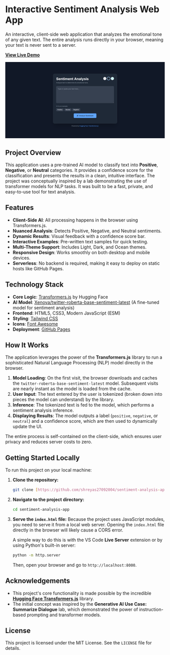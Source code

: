 # Interactive Sentiment Analysis Web App

An interactive, client-side web application that analyzes the emotional tone of any given text. The entire analysis runs directly in your browser, meaning your text is never sent to a server.

**[View Live Demo](https://shreyas27092004.github.io/sentiment-analysis-app/)**

![App Screenshot](https://github.com/shreyas27092004/sentiment-analysis-app/blob/main/preview.png)

## Project Overview

This application uses a pre-trained AI model to classify text into **Positive**, **Negative**, or **Neutral** categories. It provides a confidence score for the classification and presents the results in a clean, intuitive interface. The project was conceptually inspired by a lab demonstrating the use of transformer models for NLP tasks. It was built to be a fast, private, and easy-to-use tool for text analysis.

## Features

-   **Client-Side AI**: All processing happens in the browser using Transformers.js.
-   **Nuanced Analysis**: Detects Positive, Negative, and Neutral sentiments.
-   **Dynamic Results**: Visual feedback with a confidence score bar.
-   **Interactive Examples**: Pre-written text samples for quick testing.
-   **Multi-Theme Support**: Includes Light, Dark, and Ocean themes.
-   **Responsive Design**: Works smoothly on both desktop and mobile devices.
-   **Serverless**: No backend is required, making it easy to deploy on static hosts like GitHub Pages.

## Technology Stack

-   **Core Logic**: [Transformers.js](https://huggingface.co/docs/transformers.js/index) by Hugging Face
-   **AI Model**: [Xenova/twitter-roberta-base-sentiment-latest](https://huggingface.co/Xenova/twitter-roberta-base-sentiment-latest) (A fine-tuned model for sentiment analysis)
-   **Frontend**: HTML5, CSS3, Modern JavaScript (ESM)
-   **Styling**: [Tailwind CSS](https://tailwindcss.com/)
-   **Icons**: [Font Awesome](https://fontawesome.com/)
-   **Deployment**: [GitHub Pages](https://pages.github.com/)

## How It Works

The application leverages the power of the **Transformers.js** library to run a sophisticated Natural Language Processing (NLP) model directly in the browser.

1.  **Model Loading**: On the first visit, the browser downloads and caches the `twitter-roberta-base-sentiment-latest` model. Subsequent visits are nearly instant as the model is loaded from the cache.
2.  **User Input**: The text entered by the user is tokenized (broken down into pieces the model can understand) by the library.
3.  **Inference**: The tokenized text is fed to the model, which performs a sentiment analysis inference.
4.  **Displaying Results**: The model outputs a label (`positive`, `negative`, or `neutral`) and a confidence score, which are then used to dynamically update the UI.

The entire process is self-contained on the client-side, which ensures user privacy and reduces server costs to zero.

## Getting Started Locally

To run this project on your local machine:

1.  **Clone the repository:**
    ```bash
    git clone [https://github.com/shreyas27092004/sentiment-analysis-app.git](https://github.com/shreyas27092004/sentiment-analysis-app.git)
    ```

2.  **Navigate to the project directory:**
    ```bash
    cd sentiment-analysis-app
    ```

3.  **Serve the `index.html` file:**
    Because the project uses JavaScript modules, you need to serve it from a local web server. Opening the `index.html` file directly in the browser will likely cause a CORS error.

    A simple way to do this is with the VS Code **Live Server** extension or by using Python's built-in server:
    ```bash
    python -m http.server
    ```
    Then, open your browser and go to `http://localhost:8000`.

## Acknowledgements

-   This project's core functionality is made possible by the incredible **[Hugging Face Transformers.js](https://huggingface.co/docs/transformers.js/index)** library.
-   The initial concept was inspired by the **Generative AI Use Case: Summarize Dialogue** lab, which demonstrated the power of instruction-based prompting and transformer models.

## License

This project is licensed under the MIT License. See the `LICENSE` file for details.
